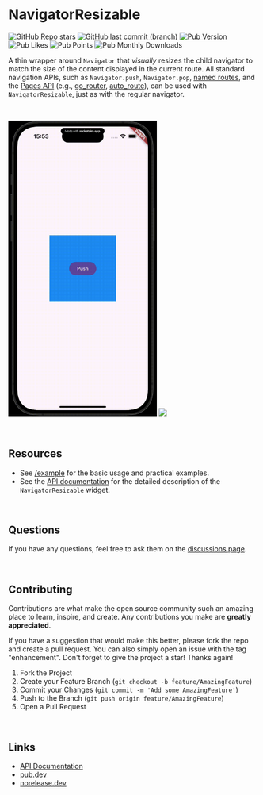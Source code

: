 # NavigatorResizable

[![GitHub Repo stars](https://img.shields.io/github/stars/fujidaiti/navigator_resizable)](https://github.com/fujidaiti/navigator_resizable) [![GitHub last commit (branch)](https://img.shields.io/github/last-commit/fujidaiti/navigator_resizable/main?logo=git)](https://github.com/fujidaiti/navigator_resizable/commits/main/) [![Pub Version](https://img.shields.io/pub/v/navigator_resizable)](https://pub.dev/packages/navigator_resizable) ![Pub Likes](https://img.shields.io/pub/likes/navigator_resizable) ![Pub Points](https://img.shields.io/pub/points/navigator_resizable) ![Pub Monthly Downloads](https://img.shields.io/pub/dm/navigator_resizable)

A thin wrapper around `Navigator` that *visually* resizes the child navigator to match the size of the content displayed in the current route. All standard navigation APIs, such as `Navigator.push`, `Navigator.pop`, [named routes](https://api.flutter.dev/flutter/widgets/Navigator-class.html#:~:text=Using%20named%20navigator%20routes), and the [Pages API](https://api.flutter.dev/flutter/widgets/Navigator-class.html#:~:text=the%20current%20page.-,Using%20the%20Pages%20API,-The%20Navigator%20will) (e.g., [go_router](https://pub.dev/packages/go_router), [auto_route](https://pub.dev/packages/auto_route)), can be used with `NavigatorResizable`, just as with the regular navigator.

<br/>

<img src="art/demo_clip_minimal_example.gif" width="300" width="300"/> <img src="art/demo_clip_practical_example.gif" width="300" width="300"/>

<br/>

## Resources

- See [/example](https://github.com/fujidaiti/navigator_resizable/tree/main/example/lib) for the basic usage and practical examples.
- See the [API documentation](https://pub.dev/documentation/navigator_resizable/latest/navigator_resizable/NavigatorResizable-class.html) for the detailed description of the `NavigatorResizable` widget.

<br/>

## Questions

If you have any questions, feel free to ask them on the [discussions page](https://github.com/fujidaiti/navigator_resizable/discussions).

<br/>

## Contributing

Contributions are what make the open source community such an amazing place to learn, inspire, and create. Any contributions you make are **greatly appreciated**.

If you have a suggestion that would make this better, please fork the repo and create a pull request. You can also simply open an issue with the tag "enhancement". Don't forget to give the project a star! Thanks again!

1. Fork the Project
2. Create your Feature Branch (`git checkout -b feature/AmazingFeature`)
3. Commit your Changes (`git commit -m 'Add some AmazingFeature'`)
4. Push to the Branch (`git push origin feature/AmazingFeature`)
5. Open a Pull Request

<br/>

## Links

- [API Documentation](https://pub.dev/documentation/navigator_resizable/latest/)
- [pub.dev](https://pub.dev/packages/navigator_resizable)
- [norelease.dev](https://pub.dev/publishers/norelease.dev/packages)

<br/>
